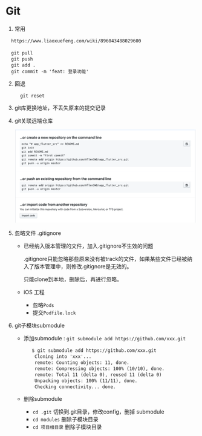 # Git

1. 常用

  ```shell
    https://www.liaoxuefeng.com/wiki/896043488029600

    git pull
    git push
    git add .
    git commit -m 'feat: 登录功能'
  ```

2. 回退

   ```shell
     git reset
   ```

3. git库更换地址，不丢失原来的提交记录

4. git关联远端仓库

    ![flutter_native_talk1](../src/imgs/git/git_remote_link.png)

5. 忽略文件 .gitignore

    - 已经纳入版本管理的文件，加入.gitignore不生效的问题
        
        .gitignore只能忽略那些原来没有被track的文件，如果某些文件已经被纳入了版本管理中，则修改.gitignore是无效的。

        只能clone到本地，删除后，再进行忽略。
        
    - iOS 工程
       - 忽略`Pods`
       - 提交`Podfile.lock`

6. git子模块submodule

    - 添加submodule : `git submodule add https://github.com/xxx.git`

        ```shell
           $ git submodule add https://github.com/xxx.git
            Cloning into 'xxx'...
            remote: Counting objects: 11, done.
            remote: Compressing objects: 100% (10/10), done.
            remote: Total 11 (delta 0), reused 11 (delta 0)
            Unpacking objects: 100% (11/11), done.
            Checking connectivity... done.
        ```
    - 删除submodule
      - `cd .git` 切换到.git目录，修改config，删掉 submodule
      - `cd modules` 删除子模块目录
      - `cd 项目根目录` 删除子模块目录
